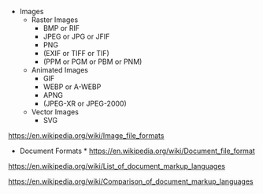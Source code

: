 * Images
    * Raster Images
        * BMP or RIF
        * JPEG or JPG or JFIF
        * PNG
        * (EXIF or TIFF or TIF)
        * (PPM or PGM or PBM or PNM)
    * Animated Images
        * GIF
        * WEBP or A-WEBP
        * APNG
        * (JPEG-XR or JPEG-2000)
    * Vector Images
        * SVG

https://en.wikipedia.org/wiki/Image_file_formats

* Document Formats
    *
https://en.wikipedia.org/wiki/Document_file_format

https://en.wikipedia.org/wiki/List_of_document_markup_languages

https://en.wikipedia.org/wiki/Comparison_of_document_markup_languages